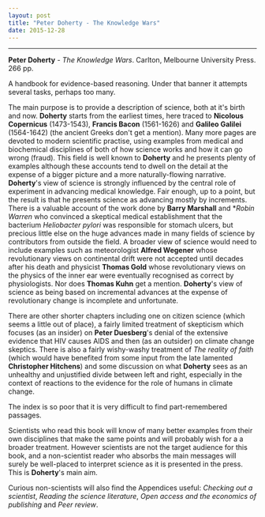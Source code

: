```yaml
---
layout: post
title: "Peter Doherty - The Knowledge Wars"
date: 2015-12-28
---
```



***
<b>Peter Doherty</b> - _The Knowledge Wars_. Carlton, Melbourne University Press.  266 pp.

A handbook for evidence-based reasoning.  Under that banner it attempts several tasks, perhaps too many.

The main purpose is to provide a description of science, both at it's birth and now.  **Doherty** starts from the earliest times, here traced to **Nicolous Copernicus** (1473-1543), **Francis Bacon** (1561-1626) and **Galileo Galilei** (1564-1642) (the ancient Greeks don't get a mention).   Many more pages are devoted to modern scientific practise, using examples  from medical and biochemical disciplines of both of how science works and how it can go wrong (fraud).  This field is well known to **Doherty** and he presents plenty of examples although these accounts tend to dwell on the detail at the expense of a bigger picture and a more naturally-flowing narrative.  **Doherty**'s view of science is strongly influenced by the central role of experiment in advancing medical knowledge.  Fair enough, up to a point, but the result is that he presents science as advancing mostly by increments.  There is a valuable account of the work done by **Barry Marshall** and **Robin Warren* who convinced a skeptical medical establishment that the bacterium _Heliobacter pylori_ was responsible for stomach ulcers, but precious little else on the huge advances made in many fields of science by contributors from outside the field.  A broader view of science would need to include examples such as meteorologist **Alfred Wegener** whose revolutionary views on continental drift were not accepted until decades after his death and physicist **Thomas Gold** whose revolutionary views on the physics of the inner ear were eventually recognised as correct by physiologists.  Nor does **Thomas Kuhn** get a mention.  **Doherty**'s view of science as being based on incremental advances at the expense of revolutionary change is incomplete and unfortunate.  

There are other shorter chapters including one on citizen science (which seems a little out of place), a fairly limited treatment of skepticism which focuses (as an insider) on **Peter Duesberg**'s denial of the extensive evidence that HIV causes AIDS and then (as an outsider) on climate change skeptics.  There is also a fairly wishy-washy treatment of _The reality of faith_ (which would have benefited from some input from the late lamented **Christopher Hitchens**) and some discussion on what **Doherty** sees as an unhealthy and unjustified divide between left and right, especially in the context of reactions to the evidence for the role of humans in climate change. 

The index is so poor that it is very difficult to find part-remembered passages. 

Scientists who read this book will know of many  better examples from their own disciplines that make the same points and will probably wish for a a broader treatment.  However scientists are not the target audience for this book, and a non-scientist reader who absorbs the main messages will surely be well-placed to interpret science as it is presented in the press.  This is **Doherty**'s main aim.  

Curious non-scientists will also find the Appendices useful: _Checking out a scientist_, _Reading the science literature_, _Open access and the economics of publishing_ and _Peer review_.

